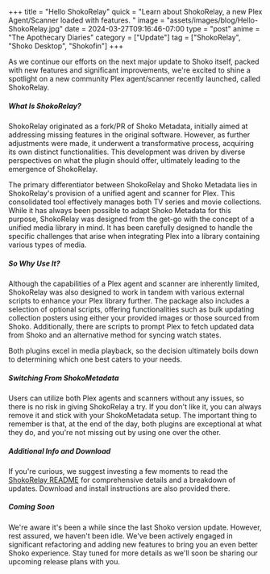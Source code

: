 +++
title = "Hello ShokoRelay"
quick = "Learn about ShokoRelay, a new Plex Agent/Scanner loaded with features. "
image = "assets/images/blog/Hello-ShokoRelay.jpg"
date = 2024-03-27T09:16:46-07:00
type = "post"
anime = "The Apothecary Diaries"
category = ["Update"]
tag = ["ShokoRelay", "Shoko Desktop", "Shokofin"]
+++

As we continue our efforts on the next major update to Shoko itself, packed with new features and significant
improvements, we're excited to shine a spotlight on a new community Plex agent/scanner recently launched, called
ShokoRelay.

##### What Is ShokoRelay?

ShokoRelay originated as a fork/PR of Shoko Metadata, initially aimed at addressing missing features in the original
software. However, as further adjustments were made, it underwent a transformative process, acquiring its own distinct
functionalities. This development was driven by diverse perspectives on what the plugin should offer, ultimately leading
to the emergence of ShokoRelay.

The primary differentiator between ShokoRelay and Shoko Metadata lies in ShokoRelay's provision of a unified agent and
scanner for Plex. This consolidated tool effectively manages both TV series and movie collections. While it has always
been possible to adapt Shoko Metadata for this purpose, ShokoRelay was designed from the get-go with the
concept of a unified media library in mind. It has been carefully designed to handle the specific challenges that
arise when integrating Plex into a library containing various types of media.

##### So Why Use It?

Although the capabilities of a Plex agent and scanner are inherently limited, ShokoRelay was also designed to work in
tandem with various external scripts to enhance your Plex library further. The package also includes a selection of
optional scripts, offering functionalities such as bulk updating collection posters using either your provided images or
those sourced from Shoko. Additionally, there are scripts to prompt Plex to fetch updated data from Shoko and an
alternative method for syncing watch states.

Both plugins excel in media playback, so the decision ultimately boils down to determining which one best caters to your
needs.

##### Switching From ShokoMetadata

Users can utilize both Plex agents and scanners without any issues, so there is no risk in giving ShokoRelay a try. If
you don't like it, you can always remove it and stick with your ShokoMetadata setup. The important thing to remember is
that, at the end of the day, both plugins are exceptional at what they do, and you're not missing out by using one over
the other.

##### Additional Info and Download

If you're curious, we suggest investing a few moments to read the 
[ShokoRelay README](https://github.com/natyusha/ShokoRelay.bundle) for comprehensive details and a breakdown of 
updates. Download and install instructions are also provided there.

##### Coming Soon

We're aware it's been a while since the last Shoko version update. However, rest assured, we haven't been idle. We've
been actively engaged in significant refactoring and adding new features to bring you an even better Shoko experience.
Stay tuned for more details as we'll soon be sharing our upcoming release plans with you.








